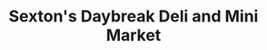 ---
title: "Sexton's Daybreak Deli and Mini Market"
url: /cork/sextons-daybreak-deli-and-mini-market/
shop: Lebensmittel
---